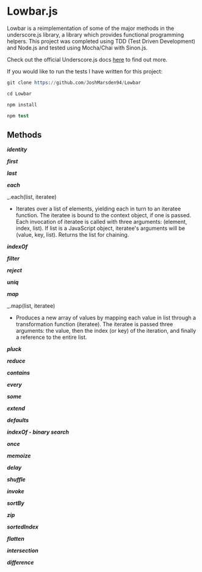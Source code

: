 # Lowbar.js

Lowbar is a reimplementation of some of the major methods in the underscore.js library, a library which provides functional programming helpers. This project was completed using TDD (Test Driven Development) and Node.js and tested using Mocha/Chai with Sinon.js.

Check out the official Underscore.js docs [here](http://underscorejs.org/) to find out more.

If you would like to run the tests I have written for this project:

```s
git clone https://github.com/JoshMarsden94/Lowbar

cd Lowbar

npm install

npm test
```

## Methods

***identity***


***first***


***last***


***each***

_.each(list, iteratee)
- Iterates over a list of elements, yielding each in turn to an iteratee function. The iteratee is bound to the context object, if one is passed. Each invocation of iteratee is called with three arguments: (element, index, list). If list is a JavaScript object, iteratee's arguments will be (value, key, list). Returns the list for chaining.

***indexOf***


***filter***


***reject***


***uniq***


***map***

_.map(list, iteratee)
- Produces a new array of values by mapping each value in list through a transformation function (iteratee). The iteratee is passed three arguments: the value, then the index (or key) of the iteration, and finally a reference to the entire list.

***pluck***


***reduce***


***contains***


***every***


***some***


***extend***


***defaults***


***indexOf - binary search***


***once***


***memoize***


***delay***


***shuffle***


***invoke***


***sortBy***


***zip***


***sortedIndex***


***flatten***


***intersection***


***difference***


